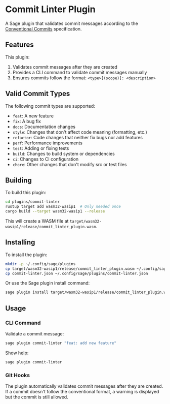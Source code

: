 # Commit Linter Plugin

A Sage plugin that validates commit messages according to the [Conventional Commits](https://www.conventionalcommits.org/) specification.

## Features

This plugin:

1. Validates commit messages after they are created
2. Provides a CLI command to validate commit messages manually
3. Ensures commits follow the format: `<type>[(scope)]: <description>`

## Valid Commit Types

The following commit types are supported:

- `feat`: A new feature
- `fix`: A bug fix
- `docs`: Documentation changes
- `style`: Changes that don't affect code meaning (formatting, etc.)
- `refactor`: Code changes that neither fix bugs nor add features
- `perf`: Performance improvements
- `test`: Adding or fixing tests
- `build`: Changes to build system or dependencies
- `ci`: Changes to CI configuration
- `chore`: Other changes that don't modify src or test files

## Building

To build this plugin:

```bash
cd plugins/commit-linter
rustup target add wasm32-wasip1  # Only needed once
cargo build --target wasm32-wasip1 --release
```

This will create a WASM file at `target/wasm32-wasip1/release/commit_linter_plugin.wasm`.

## Installing

To install the plugin:

```bash
mkdir -p ~/.config/sage/plugins
cp target/wasm32-wasip1/release/commit_linter_plugin.wasm ~/.config/sage/plugins/commit-linter.wasm
cp commit-linter.json ~/.config/sage/plugins/commit-linter.json
```

Or use the Sage plugin install command:

```bash
sage plugin install target/wasm32-wasip1/release/commit_linter_plugin.wasm
```

## Usage

### CLI Command

Validate a commit message:

```bash
sage plugin commit-linter "feat: add new feature"
```

Show help:

```bash
sage plugin commit-linter
```

### Git Hooks

The plugin automatically validates commit messages after they are created. If a commit doesn't follow the conventional format, a warning is displayed but the commit is still allowed.
